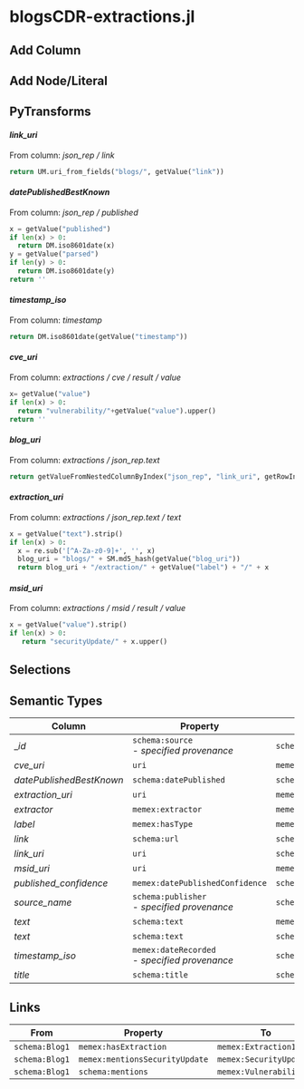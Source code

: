# blogsCDR-extractions.jl

## Add Column

## Add Node/Literal

## PyTransforms
#### _link_uri_
From column: _json_rep / link_
``` python
return UM.uri_from_fields("blogs/", getValue("link"))
```

#### _datePublishedBestKnown_
From column: _json_rep / published_
``` python
x = getValue("published")
if len(x) > 0:
  return DM.iso8601date(x)
y = getValue("parsed")
if len(y) > 0:
  return DM.iso8601date(y)
return ''
```

#### _timestamp_iso_
From column: _timestamp_
``` python
return DM.iso8601date(getValue("timestamp"))
```

#### _cve_uri_
From column: _extractions / cve / result / value_
``` python
x= getValue("value")
if len(x) > 0:
  return "vulnerability/"+getValue("value").upper()
return ''
```

#### _blog_uri_
From column: _extractions / json_rep.text_
``` python
return getValueFromNestedColumnByIndex("json_rep", "link_uri", getRowIndex())
```

#### _extraction_uri_
From column: _extractions / json_rep.text / text_
``` python
x = getValue("text").strip()
if len(x) > 0:
  x = re.sub('[^A-Za-z0-9]+', '', x)
  blog_uri = "blogs/" + SM.md5_hash(getValue("blog_uri"))
  return blog_uri + "/extraction/" + getValue("label") + "/" + x
```

#### _msid_uri_
From column: _extractions / msid / result / value_
``` python
x = getValue("value").strip()
if len(x) > 0:
   return "securityUpdate/" + x.upper()
```


## Selections

## Semantic Types
| Column | Property | Class |
|  ----- | -------- | ----- |
| __id_ | `schema:source`<BR> - _specified provenance_ | `schema:Blog1`|
| _cve_uri_ | `uri` | `memex:Vulnerability1`|
| _datePublishedBestKnown_ | `schema:datePublished` | `schema:Blog1`|
| _extraction_uri_ | `uri` | `memex:Extraction1`|
| _extractor_ | `memex:extractor` | `memex:Extraction1`|
| _label_ | `memex:hasType` | `memex:Extraction1`|
| _link_ | `schema:url` | `schema:Blog1`|
| _link_uri_ | `uri` | `schema:Blog1`|
| _msid_uri_ | `uri` | `memex:SecurityUpdate1`|
| _published_confidence_ | `memex:datePublishedConfidence` | `schema:Blog1`|
| _source_name_ | `schema:publisher`<BR> - _specified provenance_ | `schema:Blog1`|
| _text_ | `schema:text` | `memex:Extraction1`|
| _text_ | `schema:text` | `schema:Blog1`|
| _timestamp_iso_ | `memex:dateRecorded`<BR> - _specified provenance_ | `schema:Blog1`|
| _title_ | `schema:title` | `schema:Blog1`|


## Links
| From | Property | To |
|  --- | -------- | ---|
| `schema:Blog1` | `memex:hasExtraction` | `memex:Extraction1`|
| `schema:Blog1` | `memex:mentionsSecurityUpdate` | `memex:SecurityUpdate1`|
| `schema:Blog1` | `schema:mentions` | `memex:Vulnerability1`|
